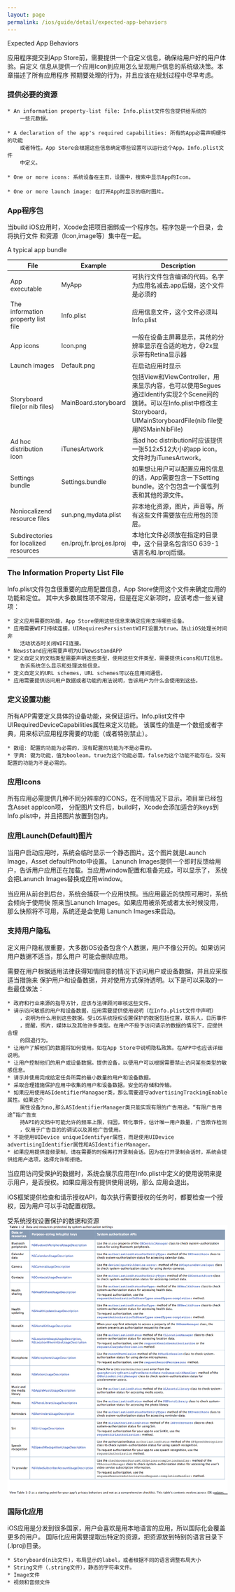 ```yaml
---
layout: page
permalink: /ios/guide/detail/expected-app-behaviors
---
```


Expected App Behaviors

应用程序提交到App Store前，需要提供一个自定义信息，确保给用户好的用户体验。自定义
信息从提供一个应用Icon到应用怎么呈现用户信息的系统级决策。本章描述了所有应用程序
预期要处理的行为，并且应该在规划过程中尽早考虑。

### 提供必要的资源

	* An information property-list file: Info.plist文件包含提供给系统的
		一些元数据。

	* A declaration of the app's required capabilities: 所有的App必需声明硬件的功能
		或者特性。App Store会根据这些信息确定哪些设置可以运行这个App。Info.plist文件
		中定义。

	* One or more icons: 系统设备在主页，设置中，搜索中显示App的Icon。
	
	* One or more launch image:	在打开App时显示的临时图片。

### App程序包
当build iOS应用时，Xcode会把项目捆绑成一个程序包。程序包是一个目录，会将执行文件
和资源（Icon,image等）集中在一起。

A typical app bundle

File     | Example   | Description
---------|-----------|--------------------------------
App executable | MyApp  | 可执行文件包含编译的代码。名字为应用名减去.app后缀，这个文件是必须的
The information property list file | Info.plist | 应用信息文件，这个文件必须叫Info.plist
App icons | Icon.png | 一般在设备主屏幕显示，其他的分辨率显示在合适的地方，@2x显示带有Retina显示器
Launch images | Default.png | 在启动应用时显示
Storyboard file(or nib files) | MainBoard.storyboard | 包括View和ViewController，用来显示内容，也可以使用Segues通过Identify实现2个Scene间的跳转。可以在Info.plist中修改主Storyboard，UIMainStoryboardFile(nib file使用NSMainNibFile)
Ad hoc distribution icon | iTunesArtwork | 当ad hoc distribution时应该提供一张512x512大小的app icon。文件时为iTunesArtwork。
Settings bundle | Settings.bundle | 如果想让用户可以配置应用的信息的话，App需要包含一下Setting bundle。这个包包含一个属性列表和其他的源文件。
Noniocalizend resource files | sun.png,mydata.plist | 非本地化资源，图片，声音等。所有这些文件需要放在应用包的顶层。
Subdirectories for localized resources | en.lproj,fr.lproj,es.lproj | 本地化文件必须放在指定的目录中，这个目录名包含ISO 639-1语言名和.lproj后缀。

### The Information Property List File
Info.plist文件包含很重要的应用配置信息，App Store使用这个文件来确定应用的功能和定位。
其中大多数属性项不常用，但是在定义新项时，应该考虑一些关键项：

	* 定义应用需要的功能，App Store使用这些信息来确定应用支持哪些设备。
	* 应用需要WIFI持续连接，UIRequiresPersistentWIFI设置为true。防止iOS处理长时间非
		活动状态时关闭WIFI连接。
	* Newsstand应用需要声明为UINewsstandAPP
	* 定义自定义的文档类型需要声明这些类型，使用这些文件类型，需要提供icons和UTI信息。
		告诉系统怎么显示和处理这些信息。
	* 定义自定义的URL schemes，URL schemes可以在应用间通信。
	* 应用需要提供访问用户数据或者功能的用法说明，告诉用户为什么会使用到这些。

### 定义设置功能
所有APP需要定义具体的设备功能，来保证运行。Info.plist文件中UIRequiredDeviceCapabilities属性来定义功能。
该属性的值是一个数组或者字典，用来标识应用程序需要的功能（或者特别禁止）。

	* 数组: 配置的功能为必需的，没有配置的功能为不是必需的。
	* 字典: 键为功能，值为boolean。true为这个功能必需，false为这个功能不能存在。没有配置的功能为不是必需的。

### 应用Icons
所有应用必需提供几种不同分辨率的ICONS，在不同情况下显示。项目里已经包含Asset appIcon项，
分配图片文件后，build时，Xcode会添加适合的keys到Info.plist中，并且把图片放置到包内。

### 应用Launch(Default)图片
当用户启动应用时，系统会临时显示一个静态图片。这个图片就是Launch Image，Asset defaultPhoto中设置。
Lanunch Images提供一个即时反馈给用户，告诉用户应用正在加载。当应用window配置和准备完成，可以显示了，
系统会把Lanunch Images替换成应用window。

当应用从前台到后台，系统会捕获一个应用快照。当应用最近的快照可用时，系统会倾向于使用快
照来当Lanunch Images。如果应用被杀死或者太长时候没用，那么快照将不可用，系统还是会使用
Lanunch Images来启动。

### 支持用户隐私
定义用户隐私很重要，大多数iOS设备包含个人数据，用户不像公开的。如果访问用户数据不适当，那么用户
可能会删除应用。

需要在用户根据适用法律获得知情同意的情况下访问用户或设备数据，并且应采取适当措施来
保护用户和设备数据，并对使用方式保持透明。以下是可以采取的一些最佳做法：

	* 政府和行业来源的指导方针，应该与法律顾问审核这些文件。
	* 请示访问敏感的用户和设备数据，应用需要提供使用说明（在Info.plist文件中声明）
		，说明为什么用到这些数据。受iOS系统授权设置保护的数据包括位置，联系人，日历事件
		，提醒，照片，媒体以及其他许多类型。在用户不授予访问请示的数据的情况下，应提供合理
		的回退行为。
	* 让用户了解他们的数据将如何使用。如在App Store中说明隐私政策。在APP中也应该详细说明。
	* 让用户控制他们的用户或设备数据。提供设备，以便用户可以根据需要禁止访问某些类型的敏感信息。
	* 请示并使用完成给定任务所需的最小数量的用户和设备数据。
	* 采取合理措施保护应用中收集的用户和设备数据。安全的存储和传输。
	* 如果应用使用ASIdentifierManagaer类，那么需要遵守advertisingTrackingEnable属性。如果这个
		属性设备为no,那么ASIdentifierManager类只能实现有限的广告用途。“有限广告用途”指广告支
		持API的文档中可能允许的频率上限，归因，转化事件，估计唯一用户数量，广告欺诈检测
		，仅用于广告目的的调试以及其他广告使用。
	* 不能使用UIDevice uniqueIdentifyer属性，而是使用UIDevice advertisingIdentifier属性和ASIdentifierManager。
	* 如果应用提供音频录制，请在需要的时候再打开录制会话。因为在打开录制会话时，系统会提供给用户选项，选择允许和拒绝。

当应用访问受保护的数据时，系统会展示应用在Info.plist中定义的使用说明来提示用户，是否授权。如果应用没有提供使用说明，那么
应用会退出。

iOS框架提供检查和请示授权API，每次执行需要授权的任务时，都要检查一个授权，因为用户可以手动配置权限。

受系统授权设置保护的数据和资源
![受系统授权设置保护的数据和资](/assets/ios/ios-guide-authorization.png)

### 国际化应用
iOS应用是分发到很多国家，用户会喜欢是用本地语言的应用，所以国际化会覆盖更多的用户。
国际化应用需要提取出特定的资源，把资源放到特别的语言目录下(.lproj)目录。

	* Storyboard(nib文件)，布局显示的label，或者根据不同的语言调整布局大小
	* String文件（.string文件），静态的字符串文件。
	* Image文件
	* 视频和音频文件

